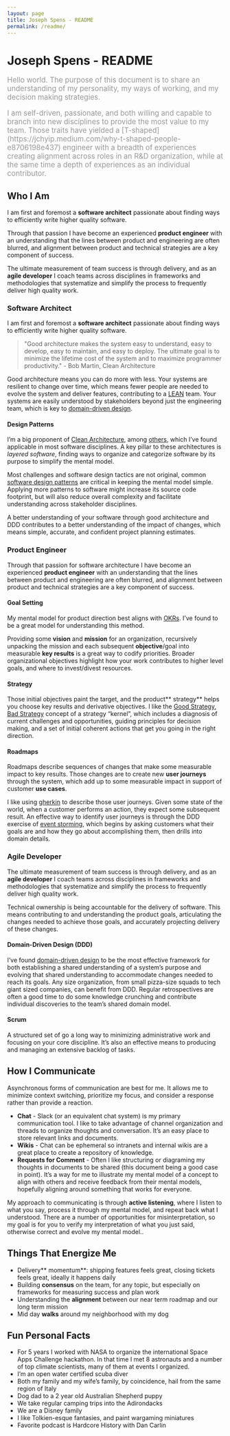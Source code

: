 ```yaml
---
layout: page
title: Joseph Spens - README
permalink: /readme/
---
```


# Joseph Spens - README

<div style="font-size:1.2em;color:#999;">

<p>Hello world. The purpose of this document is to share an understanding of my personality, my ways of working, and my decision making strategies.</p>

<p>I am self-driven, passionate, and both willing and capable to branch into new disciplines to provide the most value to my team. Those traits have yielded a [T-shaped](https://jchyip.medium.com/why-t-shaped-people-e8706198e437) engineer with a breadth of experiences creating alignment across roles in an R&D organization, while at the same time a depth of experiences as an individual contributor.</p>

</div>

## Who I Am

I am first and foremost a **software architect** passionate about finding ways to efficiently write higher quality software.

Through that passion I have become an experienced **product engineer** with an understanding that the lines between product and engineering are often blurred, and alignment between product and technical strategies are a key component of success. 

The ultimate measurement of team success is through delivery, and as an **agile developer** I coach teams across disciplines in frameworks and methodologies that systematize and simplify the process to frequently deliver high quality work.


### Software Architect

I am first and foremost a **software architect** passionate about finding ways to efficiently write higher quality software. 


> "Good architecture makes the system easy to understand, easy to develop, easy to maintain, and easy to deploy. The ultimate goal is to minimize the lifetime cost of the system and to maximize programmer productivity." - Bob Martin, Clean Architecture


Good architecture means you can do more with less. Your systems are resilient to change over time, which means fewer people are needed to evolve the system and deliver features, contributing to a [LEAN](https://en.wikipedia.org/wiki/Lean_software_development) team. Your systems are easily understood by stakeholders beyond just the engineering team, which is key to [domain-driven design](https://en.wikipedia.org/wiki/Domain-driven_design).


#### Design Patterns

I’m a big proponent of [Clean Architecture](https://8thlight.com/blog/uncle-bob/2012/08/13/the-clean-architecture.html), among [others](https://josephspens.nyc/links/#learning-architectural-design-patterns), which I’ve found applicable in most software disciplines. A key pillar to these architectures is _layered software_, finding ways to organize and categorize software by its purpose to simplify the mental model.

Most challenges and software design tactics are not original, common [software design patterns](https://en.wikipedia.org/wiki/Software_design_pattern) are critical in keeping the mental model simple. Applying more patterns to software might increase its source code footprint, but will also reduce overall complexity and facilitate understanding across stakeholder disciplines.

A better understanding of your software through good architecture and DDD contributes to a better understanding of the impact of changes, which means simple, accurate, and confident project planning estimates.


### Product Engineer

Through that passion for software architecture I have become an experienced **product engineer** with an understanding that the lines between product and engineering are often blurred, and alignment between product and technical strategies are a key component of success.


#### Goal Setting

My mental model for product direction best aligns with [OKRs](https://www.whatmatters.com/faqs/okr-meaning-definition-example). I’ve found  to be a great model for understanding this method.

Providing some **vision** and **mission** for an organization, recursively unpacking the mission and each subsequent **objective**/goal into measurable **key results** is a great way to codify priorities. Broader organizational objectives highlight how your work contributes to higher level goals, and where to invest/divest resources.


#### Strategy

Those initial objectives paint the target, and the product** strategy** helps you choose key results and derivative objectives. I like the [Good Strategy, Bad Strategy](https://www.goodreads.com/en/book/show/11721966) concept of a strategy “kernel”, which includes a diagnosis of current challenges and opportunities, guiding principles for decision making, and a set of initial coherent actions that get you going in the right direction.


#### Roadmaps

Roadmaps describe sequences of changes that make some measurable impact to key results. Those changes are to create new **user journeys** through the system, which add up to some measurable impact in support of customer **use cases**.

I like using [gherkin](https://cucumber.io/docs/gherkin/reference/) to describe those user journeys. Given some state of the world, when a customer performs an action, they expect some subsequent result. An effective way to identify user journeys is through the DDD exercise of [event storming](https://en.wikipedia.org/wiki/Event_storming), which begins by asking customers what their goals are and how they go about accomplishing them, then drills into domain details.


### Agile Developer

The ultimate measurement of team success is through delivery, and as an **agile developer** I coach teams across disciplines in frameworks and methodologies that systematize and simplify the process to frequently deliver high quality work.

Technical ownership is being accountable for the delivery of software. This means contributing to and understanding the product goals, articulating the changes needed to achieve those goals, and accurately projecting delivery of these changes.


#### Domain-Driven Design (DDD)

I’ve found [domain-driven design](https://en.wikipedia.org/wiki/Domain-driven_design) to be the most effective framework for both establishing a shared understanding of a system’s purpose and evolving that shared understanding to accommodate changes needed to reach its goals. Any size organization, from small pizza-size squads to tech giant sized companies, can benefit from DDD. Regular retrospectives are often a good time to do some knowledge crunching and contribute individual discoveries to the team’s shared domain model.


#### Scrum

A structured set of  go a long way to minimizing administrative work and focusing on your core discipline. It’s also an effective means to producing and managing an extensive backlog of tasks.


## How I Communicate

Asynchronous forms of communication are best for me. It allows me to minimize context switching, prioritize my focus, and consider a response rather than provide a reaction.

* **Chat** - Slack (or an equivalent chat system) is my primary communication tool. I like to take advantage of channel organization and threads to organize thoughts and conversation. It’s an easy place to store relevant links and documents.
* **Wikis** - Chat can be ephemeral so intranets and internal wikis are a great place to create a repository of knowledge.
* **Requests for Comment** - Often I like structuring or diagraming my thoughts in documents to be shared (this document being a good case in point). It’s a way for me to illustrate my mental model of a concept to align with others and receive feedback from their mental models, hopefully aligning around something that works for everyone.

My approach to communicating is through **active listening**, where I listen to what you say, process it through my mental model, and repeat back what I understood. There are a number of opportunities for misinterpretation, so my goal is for you to verify my interpretation of what you just said, otherwise correct and evolve my mental model..


## Things That Energize Me

* Delivery** momentum**: shipping features feels great, closing tickets feels great, ideally it happens daily
* Building **consensus** on the team, for any topic, but especially on frameworks for measuring success and plan work
* Understanding the **alignment** between our near term roadmap and our long term mission
* Mid day **walks** around my neighborhood with my dog


## Fun Personal Facts

* For 5 years I worked with NASA to organize the international Space Apps Challenge hackathon. In that time I met 8 astronauts and a number of top climate scientists, many of them at events I organized.
* I’m an open water certified scuba diver
* Both my family and my wife’s family, by coincidence, hail from the same region of Italy
* Dog dad to a 2 year old Australian Shepherd puppy
* We take regular camping trips into the Adirondacks
* We are a Disney family
* I like Tolkien-esque fantasies, and paint wargaming miniatures
* Favorite podcast is Hardcore History with Dan Carlin
